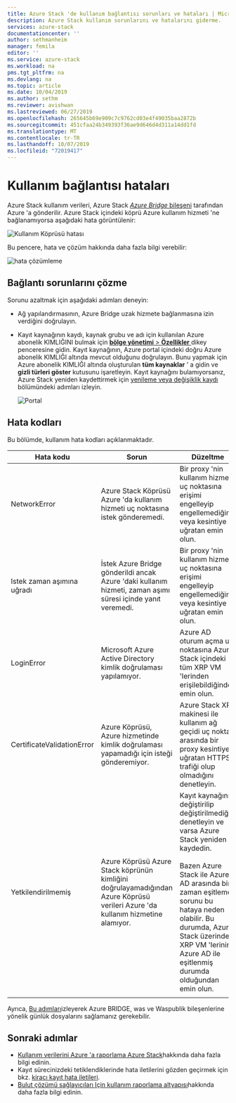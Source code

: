 ```yaml
---
title: Azure Stack 'de kullanım bağlantısı sorunları ve hataları | Microsoft Docs
description: Azure Stack kullanım sorunlarını ve hatalarını giderme.
services: azure-stack
documentationcenter: ''
author: sethmanheim
manager: femila
editor: ''
ms.service: azure-stack
ms.workload: na
pms.tgt_pltfrm: na
ms.devlang: na
ms.topic: article
ms.date: 10/04/2019
ms.author: sethm
ms.reviewer: avishwan
ms.lastreviewed: 06/27/2019
ms.openlocfilehash: 265645b69e909c7c9762cd03e4f49035baa2872b
ms.sourcegitcommit: 451cfaa24b349393f36ae9d646d4d311a14dd1fd
ms.translationtype: MT
ms.contentlocale: tr-TR
ms.lasthandoff: 10/07/2019
ms.locfileid: "72019417"
---
```

# <a name="usage-connectivity-errors"></a>Kullanım bağlantısı hataları

Azure Stack kullanım verileri, Azure Stack [ *Azure Bridge* bileşeni](azure-stack-usage-reporting.md) tarafından Azure 'a gönderilir. Azure Stack içindeki köprü Azure kullanım hizmeti 'ne bağlanamıyorsa aşağıdaki hata görüntülenir:

![Kullanım Köprüsü hatası](media/azure-stack-usage-issues/usageerror2.png)

Bu pencere, hata ve çözüm hakkında daha fazla bilgi verebilir:

![hata çözümleme](media/azure-stack-usage-issues/usageerror3.png)

## <a name="resolve-connectivity-issues"></a>Bağlantı sorunlarını çözme

Sorunu azaltmak için aşağıdaki adımları deneyin:

- Ağ yapılandırmasının, Azure Bridge uzak hizmete bağlanmasına izin verdiğini doğrulayın.

- Kayıt kaynağının kaydı, kaynak grubu ve adı için kullanılan Azure abonelik KIMLIĞINI bulmak için [ **bölge yönetimi** > **Özellikler** ](azure-stack-registration.md#verify-azure-stack-registration) dikey penceresine gidin. Kayıt kaynağının, Azure portal içindeki doğru Azure abonelik KIMLIĞI altında mevcut olduğunu doğrulayın. Bunu yapmak için Azure abonelik KIMLIĞI altında oluşturulan **tüm kaynaklar** ' a gidin ve **gizli türleri göster** kutusunu işaretleyin. Kayıt kaynağını bulamıyorsanız, Azure Stack yeniden kaydettirmek için [yenileme veya değişiklik kaydı](azure-stack-registration.md#renew-or-change-registration) bölümündeki adımları izleyin.

  ![Portal](media/azure-stack-usage-issues/stackres.png)

## <a name="error-codes"></a>Hata kodları

Bu bölümde, kullanım hata kodları açıklanmaktadır.

| Hata kodu                 | Sorun                                                                                                                                             | Düzeltme                                                                                                                                                                                                                                                                                        |
|----------------------------|---------------------------------------------------------------------------------------------------------------------------------------------------|----------------------------------------------------------------------------------------------------------------------------------------------------------------------------------------------------------------------------------------------------------------------------------------------------|
| NetworkError               | Azure Stack Köprüsü Azure 'da kullanım hizmeti uç noktasına istek gönderemedi.                                                            | Bir proxy 'nin kullanım hizmeti uç noktasına erişimi engelleyip engellemediğini veya kesintiye uğratan emin olun.                                                                                                                                                                                                             |
| Istek zaman aşımına uğradı            | İstek Azure Bridge gönderildi ancak Azure 'daki kullanım hizmeti, zaman aşımı süresi içinde yanıt veremedi.                             | Bir proxy 'nin kullanım hizmeti uç noktasına erişimi engelleyip engellemediğini veya kesintiye uğratan emin olun.                                                                                                                                                                                                                        |
| LoginError                 | Microsoft Azure Active Directory kimlik doğrulaması yapılamıyor.                                                                                                             | Azure AD oturum açma uç noktasına Azure Stack içindeki tüm XRP VM 'lerinden erişilebildiğinden emin olun.                                                                                                                                                                                                                     |
| CertificateValidationError | Azure Köprüsü, Azure hizmetinde kimlik doğrulaması yapamadığı için isteği gönderemiyor.                                    | Azure Stack XRP makinesi ile kullanım ağ geçidi uç noktası arasında bir proxy kesintiye uğratan HTTPS trafiği olup olmadığını denetleyin.                                                                                                                                                                                      |
| Yetkilendirilmemiş               | Azure Köprüsü Azure Stack köprünün kimliğini doğrulayamadığından Azure Köprüsü verileri Azure 'da kullanım hizmetine alamıyor. | Kayıt kaynağının değiştirilip değiştirilmediğini denetleyin ve varsa Azure Stack yeniden kaydedin. <br><br> Bazen Azure Stack ile Azure AD arasında bir zaman eşitleme sorunu bu hataya neden olabilir. Bu durumda, Azure Stack üzerindeki XRP VM 'lerinin Azure AD ile eşitlenmiş durumda olduğundan emin olun. |
|                            |                                                                                                                                                   |                                                                                                                                                                                                                                                                                                    |

Ayrıca, [Bu adımları](azure-stack-configure-on-demand-diagnostic-log-collection.md#using-pep-to-collect-diagnostic-logs)izleyerek Azure BRIDGE, was ve Waspublik bileşenlerine yönelik günlük dosyalarını sağlamanız gerekebilir.

## <a name="next-steps"></a>Sonraki adımlar

- [Kullanım verilerini Azure 'a raporlama Azure Stack](azure-stack-usage-reporting.md)hakkında daha fazla bilgi edinin.
- Kayıt sürecinizdeki tetiklendiklerinde hata iletilerini gözden geçirmek için bkz. [kiracı kayıt hata iletileri](azure-stack-registration-errors.md).
- [Bulut çözümü sağlayıcıları Için kullanım raporlama altyapısı](azure-stack-csp-ref-infrastructure.md)hakkında daha fazla bilgi edinin.
